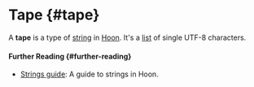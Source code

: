 # Tape {#tape}

A **tape** is a type of [string](string.md) in [Hoon](hoon.md). It's a [list](list.md) of single UTF-8 characters.

#### Further Reading {#further-reading}

- [Strings guide](../language/hoon/guides/strings.md): A guide to strings in Hoon.
